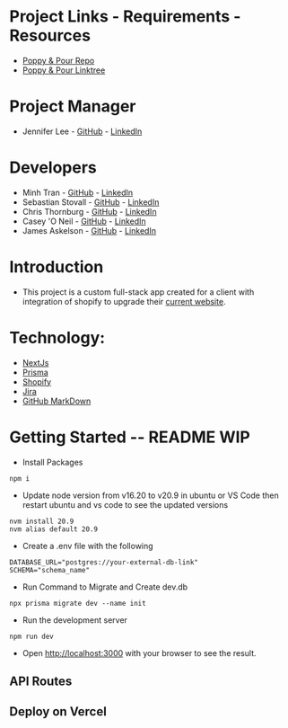 # Project Links - Requirements - Resources
- [Poppy & Pour Repo](<https://github.com/itsmingyoo/poppy-and-pour/tree/main>)
- [Poppy & Pour Linktree](https://linktr.ee/poppyandpour)

# Project Manager
- Jennifer Lee - [GitHub](https://github.com/CodeJellee) - [LinkedIn](https://www.linkedin.com/in/lee-pac-swe/)
# Developers
- Minh Tran - [GitHub](https://github.com/itsmingyoo) - [LinkedIn](https://www.linkedin.com/in/minh-tran-36501a251/)
- Sebastian Stovall - [GitHub](https://github.com/SebastianStovall) - [LinkedIn](https://www.linkedin.com/in/sebastian-stovall-a17a8a211/)
- Chris Thornburg - [GitHub](https://github.com/CJThornburg) - [LinkedIn](https://www.linkedin.com/in/chris-thornburg-swe/)
- Casey 'O Neil - [GitHub](https://github.com/Spoctex) - [LinkedIn](https://www.linkedin.com/in/casey-o-neil-993b7228a/)
- James Askelson - [GitHub](https://github.com/JamesAskelson) - [LinkedIn](https://www.linkedin.com/in/james-askelson-bb4b6928a/)

# Introduction
- This project is a custom full-stack app created for a client with integration of shopify to upgrade their [current website](https://poppyandpour.com/).

# Technology:
- [NextJs](https://nextjs.org/)
- [Prisma](https://www.prisma.io/)
- [Shopify](https://www.shopify.com/)
- [Jira](https://www.atlassian.com/software/jira)
- [GitHub MarkDown](https://docs.github.com/en/get-started/writing-on-github/getting-started-with-writing-and-formatting-on-github/basic-writing-and-formatting-syntax)

# Getting Started -- README WIP

- Install Packages
```
npm i
```

- Update node version from v16.20 to v20.9 in ubuntu or VS Code then restart ubuntu and vs code to see the updated versions
```
nvm install 20.9
nvm alias default 20.9
```

- Create a .env file with the following
```
DATABASE_URL="postgres://your-external-db-link"
SCHEMA="schema_name"
```

- Run Command to Migrate and Create dev.db
```
npx prisma migrate dev --name init
```

- Run the development server
```
npm run dev
```

- Open [http://localhost:3000](http://localhost:3000) with your browser to see the result.

## API Routes

## Deploy on Vercel
